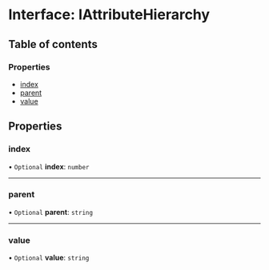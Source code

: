 # Interface: IAttributeHierarchy

## Table of contents

### Properties

- [index](IAttributeHierarchy.md#index)
- [parent](IAttributeHierarchy.md#parent)
- [value](IAttributeHierarchy.md#value)

## Properties

### index

• `Optional` **index**: `number`

___

### parent

• `Optional` **parent**: `string`

___

### value

• `Optional` **value**: `string`
